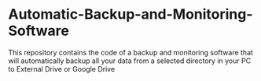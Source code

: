 # Automatic-Backup-and-Monitoring-Software
This repository contains the code of a backup and monitoring software that will automatically backup all your data from a selected directory in your PC to External Drive or Google Drive

